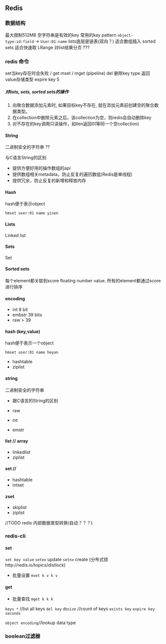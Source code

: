 ## Redis

### 数据结构
最大限制512MB
空字符串是有效的key
常用的key pattern `object-type:id:field` -> `User:01:name`
lists底层是链表(双向？) 适合数组插入
sorted sets 适合快速取
LRange 对list结果分页 ???

### redis 命令
set当key存在时会失败 / get
mset / mget  (pipeline)
del 删除key
type 返回value存储类型
expire key 5

##### 对lists, sets, sorted sets的操作
1. 向聚合数据添加元素时, 如果目标key不存在, 就在添加元素前创建空的聚合数据类型。
2. 在collection中删除元素之后，该collection为空，则redis会自动删除key
3. 对不存在的key调用只读操作，如llen返回0(等同一个空collection)

#### String
二进制安全的字符串 ??

与C语言String的区别
* 提供方便好用的操作数组的api
* 提供数组相关metadata，防止反复的遍历数组(Redis是单线程) 
* 提供冗余，防止反复的新增和释放内存

#### Hash
hash便于表示object
```
hmset user:01 name yisen
```

#### Lists
Linked list

#### Sets
Set

#### Sorted sets
每个element都关联到score floating number value.
所有的element都通过score进行排序


#### encoding

* int 8 bit
* embstr 39 bits
* raw > 39

#### hash (key,value)
hash便于表示一个object  
```
hmset user:01 name heyan
```

* hashtable
* ziplist

#### string
二进制安全的字符串

* 跟C语言的String的区别

* raw
* int
* emstr
#### list // array
* linkedlist
* ziplist

#### set //


* hashtable
* intset

#### zset
* skiplist
* ziplist

//TODO redis 内部数据类型转换(自动？？？)

### redis-cli

#### set
`set key value`
`setex` update
`setnx` create (分布式锁http://redis.io/topics/distlock)

* 批量设置
`mset k v k v`

#### get
* 批量查找
`mget k k k `


`keys *` //list all keys
`del key`
`dbsize` //count of keys
`exists key`
`expire key seconds`

`object encoding`//lookup data type

### boolean过滤器
